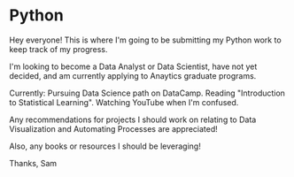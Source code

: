 # Python

Hey everyone! This is where I'm going to be submitting my Python work to keep track of my progress.

I'm looking to become a Data Analyst or Data Scientist, have not yet decided, and am currently applying to Anaytics graduate programs.

Currently: Pursuing Data Science path on DataCamp. Reading "Introduction to Statistical Learning". Watching YouTube when I'm confused.

Any recommendations for projects I should work on relating to Data Visualization and Automating Processes are appreciated!

Also, any books or resources I should be leveraging!

Thanks,
Sam

